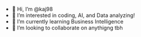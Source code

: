 - 👋 Hi, I’m @kaj98
- 👀 I’m interested in coding, AI, and Data analyzing!
- 🌱 I’m currently learning Business Intelligence
- 💞️ I’m looking to collaborate on anythigng tbh

<!---
kaj98/kaj98 is a ✨ special ✨ repository because its `README.md` (this file) appears on your GitHub profile.
You can click the Preview link to take a look at your changes.
--->
